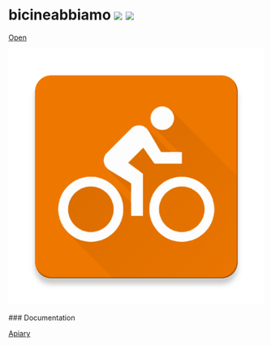 # bicineabbiamo [![](https://img.shields.io/travis/maxcanna/bicineabbiamo.svg)](https://travis-ci.org/maxcanna/bicineabbiamo/) [![](https://img.shields.io/github/license/maxcanna/bicineabbiamo.svg?maxAge=2592000)](https://github.com/maxcanna/bicineabbiamo/blob/master/LICENSE)
[Open](https://bicineabbiamo.massi.ws)

![](https://raw.githubusercontent.com/maxcanna/bicineabbiamo/master/images/web_hi_res_512.png)

### Documentation

[Apiary](http://docs.bicineabbiamo.apiary.io/)
